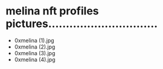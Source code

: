 # melina nft profiles pictures...............................
- 0xmelina (1).jpg
- 0xmelina (2).jpg
- 0xmelina (3).jpg
- 0xmelina (4).jpg
